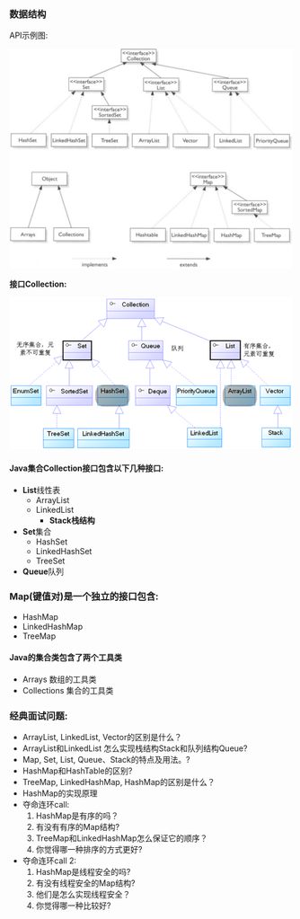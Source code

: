 ### 数据结构



API示例图:

![Java数据结构API](image/JavaMap.gif)

**接口Collection:**

![Java集合类](image/JavaCollection.png)



#### Java集合Collection接口包含以下几种接口:

- **List**线性表
  - ArrayList
  - LinkedList
    - **Stack栈结构**
- **Set**集合
  - HashSet
  - LinkedHashSet
  - TreeSet
- **Queue**队列



### Map(键值对)是一个独立的接口包含:

- HashMap
- LinkedHashMap
- TreeMap



#### Java的集合类包含了两个工具类

- Arrays  数组的工具类
- Collections  集合的工具类







### 经典面试问题:

- ArrayList, LinkedList, Vector的区别是什么？
- ArrayList和LinkedList 怎么实现栈结构Stack和队列结构Queue?
- Map, Set, List, Queue、Stack的特点及用法。?
- HashMap和HashTable的区别?
- TreeMap, LinkedHashMap, HashMap的区别是什么？
- HashMap的实现原理
- 夺命连环call:
  1. HashMap是有序的吗？
  2. 有没有有序的Map结构?
  3. TreeMap和LinkedHashMap怎么保证它的顺序？
  4. 你觉得哪一种排序的方式更好?
- 夺命连环call 2:
  1. HashMap是线程安全的吗?
  2. 有没有线程安全的Map结构?
  3. 他们是怎么实现线程安全？
  4. 你觉得哪一种比较好?